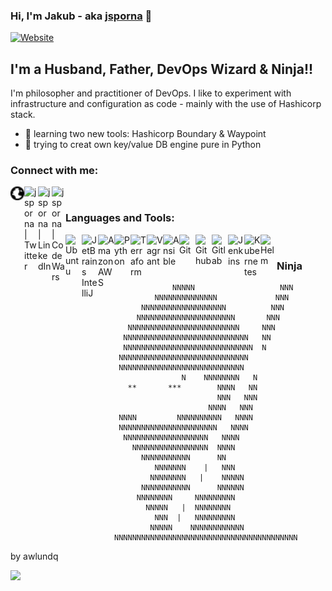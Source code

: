 ### Hi, I'm Jakub - aka [jsporna][website] 👋
[![Website](https://img.shields.io/website?style=for-the-badge&url=https%3A%2F%2Fsporna.dev)](https://sporna.dev)

## I'm a Husband, Father, DevOps Wizard & Ninja!!

I'm philosopher and practitioner of DevOps. I like to experiment with infrastructure and configuration as code - mainly with the use of Hashicorp stack.
- 🌱 learning two new tools: Hashicorp Boundary & Waypoint
- 🔭 trying to creat own key/value DB engine pure in Python

### Connect with me:

[<img align="left" alt="sporva.dev" width="22px" src="https://raw.githubusercontent.com/iconic/open-iconic/master/svg/globe.svg" />][website]
[<img align="left" alt="jsporna | Twitter" width="22px" src="https://cdn.jsdelivr.net/npm/simple-icons@v3/icons/twitter.svg" />][twitter]
[<img align="left" alt="jsporna | LinkedIn" width="22px" src="https://cdn.jsdelivr.net/npm/simple-icons@v3/icons/linkedin.svg" />][linkedin]
[<img align="left" alt="jsporna | CodeWars" width="22px" src="https://cdn.jsdelivr.net/npm/simple-icons@3.12.1/icons/codewars.svg" />][codewars]

<br/>

### Languages and Tools:

[<img align="left" alt="Ubuntu" width="26px" src="https://cdn.jsdelivr.net/npm/simple-icons@3.12.1/icons/ubuntu.svg" />][website]
[<img align="left" alt="JetBrains IntelliJ" width="26px" src="https://cdn.jsdelivr.net/npm/simple-icons@3.12.1/icons/intellijidea.svg" />][website]
[<img align="left" alt="Amazon AWS" width="26px" src="https://cdn.jsdelivr.net/npm/simple-icons@3.12.1/icons/amazonaws.svg" />][website]
[<img align="left" alt="Python" width="26px" src="https://cdn.jsdelivr.net/npm/simple-icons@3.12.1/icons/python.svg" />][website]
[<img align="left" alt="Terraform" width="26px" src="https://cdn.jsdelivr.net/npm/simple-icons@3.12.1/icons/terraform.svg" />][website]
[<img align="left" alt="Vagrant" width="26px" src="https://cdn.jsdelivr.net/npm/simple-icons@3.12.1/icons/vagrant.svg" />][website]
[<img align="left" alt="Ansible" width="26px" src="https://cdn.jsdelivr.net/npm/simple-icons@3.12.1/icons/ansible.svg" />][website]
[<img align="left" alt="Git" width="26px" src="https://cdn.jsdelivr.net/npm/simple-icons@3.12.1/icons/git.svg" />][website]
[<img align="left" alt="Github" width="26px" src="https://cdn.jsdelivr.net/npm/simple-icons@3.12.1/icons/github.svg" />][website]
[<img align="left" alt="Gitlab" width="26px" src="https://cdn.jsdelivr.net/npm/simple-icons@3.12.1/icons/gitlab.svg" />][website]
[<img align="left" alt="Jenkins" width="26px" src="https://cdn.jsdelivr.net/npm/simple-icons@3.12.1/icons/jenkins.svg" />][website]
[<img align="left" alt="Kubernetes" width="26px" src="https://cdn.jsdelivr.net/npm/simple-icons@3.12.1/icons/kubernetes.svg" />][website]
[<img align="left" alt="Helm" width="26px" src="https://cdn.jsdelivr.net/npm/simple-icons@3.12.1/icons/helm.svg" />][website]

<br/>

### Ninja

```
             NNNNN                   NNN
         NNNNNNNNNNNNNN             NNN
      NNNNNNNNNNNNNNNNNNN          NNN 
     NNNNNNNNNNNNNNNNNNNNNN       NNN
   NNNNNNNNNNNNNNNNNNNNNNNNN     NNN
  NNNNNNNNNNNNNNNNNNNNNNNNNNNN   NN
  NNNNNNNNNNNNNNNNNNNNNNNNNNNNN  N
 NNNNNNNNNNNNNNNNNNNNNNNNNNNNN
 NNNNNNNNNNNNNNNNNNNNNNNNNNNN 
               N    NNNNNNNN   N
   **       ***        NNNN   NN
                       NNN   NNN
                     NNNN   NNN
 NNNN         NNNNNNNNNN   NNNN    
 NNNNNNNNNNNNNNNNNNNNNN   NNNN
  NNNNNNNNNNNNNNNNNNN   NNNN
    NNNNNNNNNNNNNNNNN  NNNN
      NNNNNNNNNNN      NN
         NNNNNNN    |   NNN
        NNNNNNNN   |    NNNNN
      NNNNNNNNNNN      NNNNNN
     NNNNNNNN     NNNNNNNNN
       NNNNN   |  NNNNNNNN
         NNN  |   NNNNNNNNN
        NNNNN    NNNNNNNNNNNN
NNNNNNNNNNNNNNNNNNNNNNNNNNNNNNNNNNNNNNNNN
```
by awlundq

![](https://komarev.com/ghpvc/?username=jsporna&color=green)


[website]: https://sporna.dev
[twitter]: https://twitter.com/jsporna
[linkedin]: https://www.linkedin.com/in/jakub-sp%C3%B3rna-7661b455/
[codewars]: https://www.codewars.com/users/jsporna
